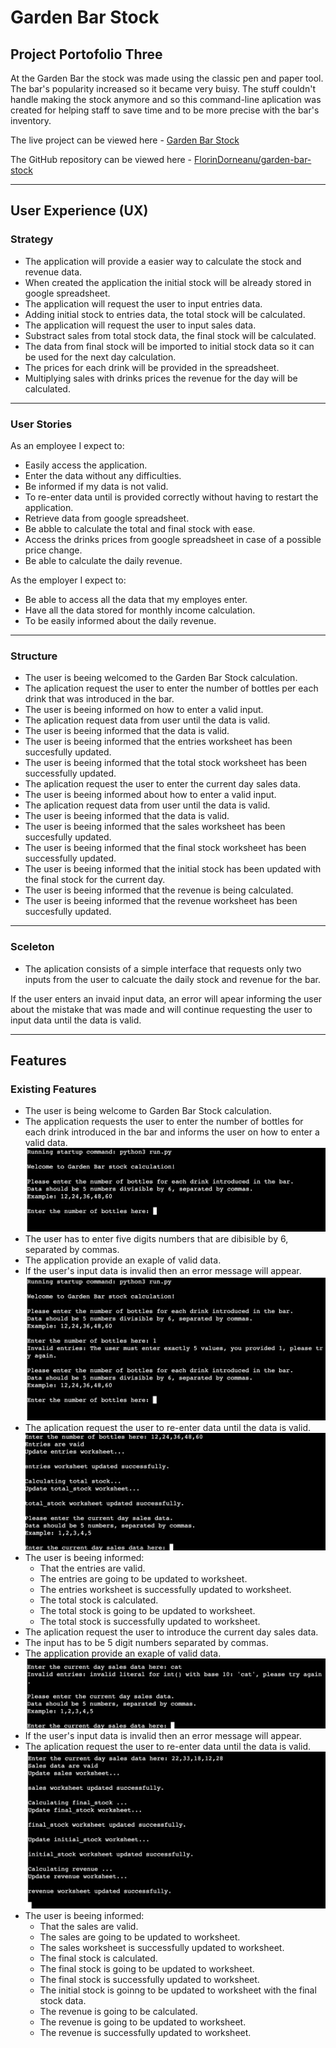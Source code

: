 # Garden Bar Stock
## Project Portofolio Three
At the Garden Bar the stock was made using the classic pen and paper tool. The bar's popularity increased so it became very buisy. The stuff couldn't handle making the stock anymore and so this command-line aplication was created for helping staff to save time and to be more precise with the bar's inventory.

The live project can be viewed here - [Garden Bar Stock](https://garden-bar-stock.herokuapp.com/)

The GitHub repository can be viewed here - [FlorinDorneanu/garden-bar-stock](https://github.com/FlorinDorneanu/garden-bar-stock)
***

## User Experience (UX)

### Strategy
* The application will provide a easier way to calculate the stock and revenue data.
* When created the application the initial stock will be already stored in google spreadsheet.
* The application will request the user to input entries data.
* Adding initial stock to entries data, the total stock will be calculated.
* The application will request the user to input sales data.
* Substract sales from total stock data, the final stock will be calculated.
* The data from final stock will be imported to initial stock data so it can be used for the next day calculation.
* The prices for each drink will be provided in the spreadsheet.
* Multiplying sales with drinks prices the revenue for the day will be calculated.
***

### User Stories
As an employee I expect to:
* Easily access the application.
* Enter the data without any difficulties.
* Be informed if my data is not valid.
* To re-enter data until is provided correctly without having to restart the application.
* Retrieve data from google spreadsheet.
* Be abble to calculate the total and final stock with ease.
* Access the drinks prices from google spreadsheet in case of a possible price change.
* Be able to calculate the daily revenue.

As the employer I expect to:
* Be able to access all the data that my employes enter.
* Have all the data stored for monthly income calculation.
* To be easily informed about the daily revenue.
***

### Structure
* The user is beeing welcomed to the Garden Bar Stock calculation.
* The aplication request the user to enter the number of bottles per each drink that was introduced in the bar.
* The user is beeing informed on how to enter a valid input.
* The aplication request data from user until the data is valid.
* The user is beeing informed that the data is valid.
* The user is beeing informed that the entries worksheet has been succesfully updated.
* The user is beeing informed that the total stock worksheet has been successfully updated.
* The aplication request the user to enter the current day sales data.
* The user is beeing informed about how to enter a valid input.
* The aplication request data from user until the data is valid.
* The user is beeing informed that the data is valid.
* The user is beeing informed that the sales worksheet has been succesfully updated.
* The user is beeing informed that the final stock worksheet has been successfully updated.
* The user is beeing informed that the initial stock has been updated with the final stock for the current day.
* The user is beeing informed that the revenue is being calculated.
* The user is beeing informed that the revenue worksheet has been succesfully updated.
***

### Sceleton
* The aplication consists of a simple interface that requests only two inputs from the user to calcuate the daily stock and revenue for the bar.

If the user enters an invaid input data, an error will apear informing the user about the mistake that was made and will continue requesting the user to input data until the data is valid.
***

## Features
### Existing Features
* The user is being welcome to Garden Bar Stock calculation.
* The application requests the user to enter the number of bottles for each drink introduced in the bar and informs the user on how to enter a valid data.
![f1](documentation/images/f1.png)
* The user has to enter five digits numbers that are dibisible by 6, separated by commas.
* The application provide an exaple of valid data.
* If the user's input data is invalid then an error message will appear.
![f2](documentation/images/f2.jpg)
* The aplication request the user to re-enter data until the data is valid.
![f3](documentation/images/f3.jpg)
* The user is beeing informed:
  * That the entries are valid.
  * The entries are going to be updated to worksheet.
  * The entries worksheet is successfully updated to worksheet.
  * The total stock is calculated.
  * The total stock is going to be updated to worksheet.
  * The total stock is successfully updated to worksheet.
* The aplication request the user to introduce the current day sales data.
* The input has to be 5 digit numbers separated by commas.
* The application provide an exaple of valid data.
![f4](documentation/images/f4.jpg)
* If the user's input data is invalid then an error message will appear.
* The aplication request the user to re-enter data until the data is valid.
![f5](documentation/images/f5.jpg)
* The user is beeing informed:
  * That the sales are valid.
  * The sales are going to be updated to worksheet.
  * The sales worksheet is successfully updated to worksheet.
  * The final stock is calculated.
  * The final stock is going to be updated to worksheet.
  * The final stock is successfully updated to worksheet.
  * The initial stock is goinng to be updated to worksheet with the final stock data.
  * The revenue is going to be calculated.
  * The revenue is going to be updated to worksheet.
  * The revenue is successfully updated to worksheet.

  
  

  
  
